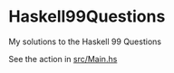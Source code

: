 Haskell99Questions
==================

My solutions to the Haskell 99 Questions

See the action in [src/Main.hs](https://github.com/baisong/Haskell99Questions/blob/master/src/Main.hs)
